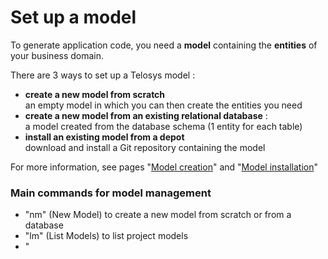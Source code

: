 # Set up a model

To generate application code, you need a **model** containing the **entities** of your business domain.

There are 3 ways to set up a Telosys model :&#x20;

* **create a new model from scratch** \
  an empty model in which you can then create the entities you need&#x20;
* **create a new model from an existing relational database** : \
  a model created from the database schema (1 entity for each table)
* **install an existing model from a depot** \
  download and install a Git repository containing the model&#x20;

For more information, see pages "[Model creation](../../dsl-model/model-creation.md)" and "[Model installation](../../dsl-model/model-installation.md)"



### Main commands for model management

* "nm" (New Model) to create a new model from scratch or from a database
* "lm" (List Models) to list project models
* "



